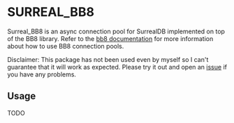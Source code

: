 # SURREAL_BB8

Surreal_BB8 is an async connection pool for SurrealDB implemented on top of the BB8 library.
Refer to the [bb8 documentation](https://docs.rs/bb8/latest/bb8/) for more information about
how to use BB8 connection pools.

Disclaimer: This package has not been used even by myself so I can't guarantee that it will
work as expected. Please try it out and open an [issue](https://github.com/toadslop/surreal_bb8/issues) if you have any problems.

## Usage

TODO

